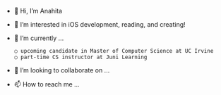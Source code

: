 - 👋 Hi, I’m Anahita
- 👀 I’m interested in iOS development, reading, and creating!
- 🌱 I’m currently ... 

      ○ upcoming candidate in Master of Computer Science at UC Irvine
      ○ part-time CS instructor at Juni Learning
- 💞️ I’m looking to collaborate on ...
- 📫 How to reach me ...

<!---
anaba-max/anaba-max is a ✨ special ✨ repository because its `README.md` (this file) appears on your GitHub profile.
You can click the Preview link to take a look at your changes.
--->

